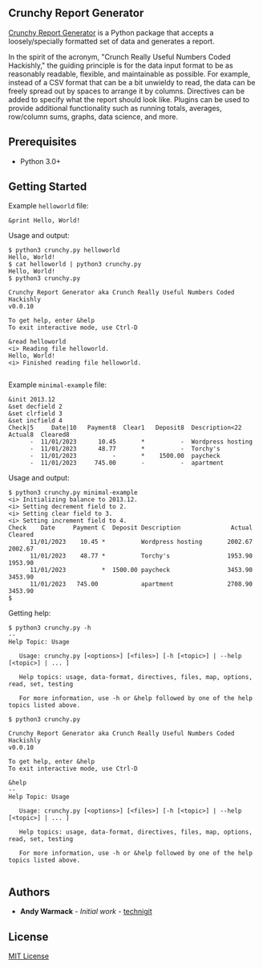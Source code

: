 ## Crunchy Report Generator
[Crunchy Report Generator](archive/HISTORY.md) is a Python package that accepts a loosely/specially formatted set of data and generates a report.

In the spirit of the acronym, "Crunch Really Useful Numbers Coded Hackishly," the guiding principle is for the data input format to be as reasonably readable, flexible, and maintainable as possible.  For example, instead of a CSV format that can be a bit unwieldy to read, the data can be freely spread out by spaces to arrange it by columns.  Directives can be added to specify what the report should look like.  Plugins can be used to provide additional functionality such as running totals, averages, row/column sums, graphs, data science, and more.

## Prerequisites
* Python 3.0+

## Getting Started
Example `helloworld` file:
```
&print Hello, World!
```

Usage and output:
```
$ python3 crunchy.py helloworld
Hello, World!
$ cat helloworld | python3 crunchy.py
Hello, World!
$ python3 crunchy.py

Crunchy Report Generator aka Crunch Really Useful Numbers Coded Hackishly
v0.0.10

To get help, enter &help
To exit interactive mode, use Ctrl-D

&read helloworld
<i> Reading file helloworld.
Hello, World!
<i> Finished reading file helloworld.


```

Example `minimal-example` file:
```
&init 2013.12
&set decfield 2
&set clrfield 3
&set incfield 4
Check|5     Date|10   Payment8  Clear1   Deposit8  Description<22  Actual8  Cleared8
      -  11/01/2023      10.45       *          -  Wordpress hosting
      -  11/01/2023      48.77       *          -  Torchy's
      -  11/01/2023          -       *    1500.00  paycheck
      -  11/01/2023     745.00       -          -  apartment
```

Usage and output:
```
$ python3 crunchy.py minimal-example
<i> Initializing balance to 2013.12.
<i> Setting decrement field to 2.
<i> Setting clear field to 3.
<i> Setting increment field to 4.
Check    Date     Payment C  Deposit Description              Actual  Cleared
      11/01/2023    10.45 *          Wordpress hosting       2002.67  2002.67
      11/01/2023    48.77 *          Torchy's                1953.90  1953.90
      11/01/2023          *  1500.00 paycheck                3453.90  3453.90
      11/01/2023   745.00            apartment               2708.90  3453.90
$
```

Getting help:
```
$ python3 crunchy.py -h
--
Help Topic: Usage

   Usage: crunchy.py [<options>] [<files>] [-h [<topic>] | --help [<topic>] | ... ]

   Help topics: usage, data-format, directives, files, map, options, read, set, testing

   For more information, use -h or &help followed by one of the help topics listed above.

$ python3 crunchy.py

Crunchy Report Generator aka Crunch Really Useful Numbers Coded Hackishly
v0.0.10

To get help, enter &help
To exit interactive mode, use Ctrl-D

&help
--
Help Topic: Usage

   Usage: crunchy.py [<options>] [<files>] [-h [<topic>] | --help [<topic>] | ... ]

   Help topics: usage, data-format, directives, files, map, options, read, set, testing

   For more information, use -h or &help followed by one of the help topics listed above.


```

## Authors
* **Andy Warmack** - *Initial work* - [technigit](https://github.com/technigit)

## License
[MIT License](LICENSE)
